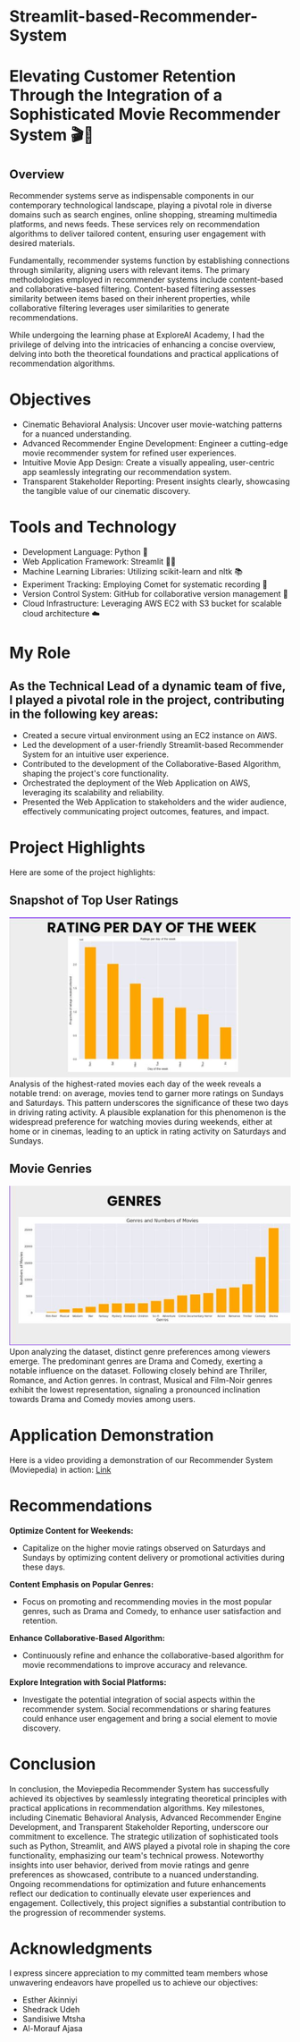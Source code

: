 # Streamlit-based-Recommender-System

# Elevating Customer Retention Through the Integration of a Sophisticated Movie Recommender System 🎬🌟

## Overview
Recommender systems serve as indispensable components in our contemporary technological landscape, playing a pivotal role in diverse domains such as search engines, online shopping, streaming multimedia platforms, and news feeds. These services rely on recommendation algorithms to deliver tailored content, ensuring user engagement with desired materials.

Fundamentally, recommender systems function by establishing connections through similarity, aligning users with relevant items. The primary methodologies employed in recommender systems include content-based and collaborative-based filtering. Content-based filtering assesses similarity between items based on their inherent properties, while collaborative filtering leverages user similarities to generate recommendations.

While undergoing the learning phase at ExploreAI Academy, I had the privilege of delving into the intricacies of enhancing a concise overview, delving into both the theoretical foundations and practical applications of recommendation algorithms.

# Objectives
- Cinematic Behavioral Analysis: Uncover user movie-watching patterns for a nuanced understanding.
- Advanced Recommender Engine Development: Engineer a cutting-edge movie recommender system for refined user experiences.
- Intuitive Movie App Design: Create a visually appealing, user-centric app seamlessly integrating our recommendation system.
- Transparent Stakeholder Reporting: Present insights clearly, showcasing the tangible value of our cinematic discovery.

# Tools and Technology
- Development Language: Python 🐍
- Web Application Framework: Streamlit 🧙‍♂️
- Machine Learning Libraries: Utilizing scikit-learn and nltk 📚
- Experiment Tracking: Employing Comet for systematic recording 📜
- Version Control System: GitHub for collaborative version management 🧹
- Cloud Infrastructure: Leveraging AWS EC2 with S3 bucket for scalable cloud architecture ☁️

# My Role
## As the Technical Lead of a dynamic team of five, I played a pivotal role in the project, contributing in the following key areas:
* Created a secure virtual environment using an EC2 instance on AWS.
* Led the development of a user-friendly Streamlit-based Recommender System for an intuitive user experience.
* Contributed to the development of the Collaborative-Based Algorithm, shaping the project's core functionality.
* Orchestrated the deployment of the Web Application on AWS, leveraging its scalability and reliability.
* Presented the Web Application to stakeholders and the wider audience, effectively communicating project outcomes, features, and impact.

# Project Highlights
Here are some of the project highlights:
## Snapshot of Top User Ratings
![User Rating](images/rating_per_day.jpg)
Analysis of the highest-rated movies each day of the week reveals a notable trend: on average, movies tend to garner more ratings on Sundays and Saturdays. This pattern underscores the significance of these two days in driving rating activity. A plausible explanation for this phenomenon is the widespread preference for watching movies during weekends, either at home or in cinemas, leading to an uptick in rating activity on Saturdays and Sundays.

## Movie Genries
![Movie Genres](images/genres.jpg)
Upon analyzing the dataset, distinct genre preferences among viewers emerge. The predominant genres are Drama and Comedy, exerting a notable influence on the dataset. Following closely behind are Thriller, Romance, and Action genres. In contrast, Musical and Film-Noir genres exhibit the lowest representation, signaling a pronounced inclination towards Drama and Comedy movies among users.

# Application Demonstration
Here is a video providing a demonstration of our Recommender System (Moviepedia) in action: [Link](https://youtu.be/i3uefTg0EpU)

# Recommendations
**Optimize Content for Weekends:**
- Capitalize on the higher movie ratings observed on Saturdays and Sundays by optimizing content delivery or promotional activities during these days.

**Content Emphasis on Popular Genres:**
- Focus on promoting and recommending movies in the most popular genres, such as Drama and Comedy, to enhance user satisfaction and retention.

**Enhance Collaborative-Based Algorithm:**
- Continuously refine and enhance the collaborative-based algorithm for movie recommendations to improve accuracy and relevance.

**Explore Integration with Social Platforms:**
- Investigate the potential integration of social aspects within the recommender system. Social recommendations or sharing features could enhance user engagement and bring a social element to movie discovery.

# Conclusion
 In conclusion, the Moviepedia Recommender System has successfully achieved its objectives by seamlessly integrating theoretical principles with practical applications in recommendation algorithms. Key milestones, including Cinematic Behavioral Analysis, Advanced Recommender Engine Development, and Transparent Stakeholder Reporting, underscore our commitment to excellence. The strategic utilization of sophisticated tools such as Python, Streamlit, and AWS played a pivotal role in shaping the core functionality, emphasizing our team's technical prowess. Noteworthy insights into user behavior, derived from movie ratings and genre preferences as showcased, contribute to a nuanced understanding. Ongoing recommendations for optimization and future enhancements reflect our dedication to continually elevate user experiences and engagement. Collectively, this project signifies a substantial contribution to the progression of recommender systems.
 
 # Acknowledgments
 I express sincere appreciation to my committed team members whose unwavering endeavors have propelled us to achieve our objectives:

 - Esther Akinniyi
 - Shedrack Udeh
 - Sandisiwe Mtsha
 - Al-Morauf Ajasa









